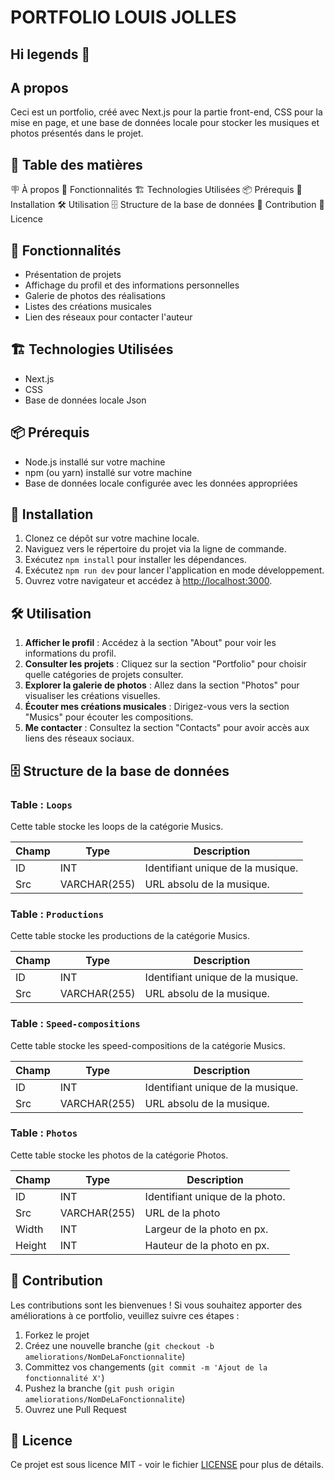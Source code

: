 # PORTFOLIO LOUIS JOLLES

## Hi legends 👋

## A propos

Ceci est un portfolio, créé avec Next.js pour la partie front-end, CSS pour la mise en page, et une base de données locale pour stocker les musiques et photos présentés dans le projet.

## 📔 Table des matières

🪧 À propos
🔧 Fonctionnalités
🏗️ Technologies Utilisées
📦 Prérequis
🚀 Installation
🛠️ Utilisation
🗄 Structure de la base de données
🤝 Contribution
📝 Licence

## 🔧 Fonctionnalités

- Présentation de projets
- Affichage du profil et des informations personnelles
- Galerie de photos des réalisations
- Listes des créations musicales
- Lien des réseaux pour contacter l'auteur

## 🏗️ Technologies Utilisées

- Next.js
- CSS
- Base de données locale Json

## 📦 Prérequis

- Node.js installé sur votre machine
- npm (ou yarn) installé sur votre machine
- Base de données locale configurée avec les données appropriées

## 🚀 Installation

1. Clonez ce dépôt sur votre machine locale.
2. Naviguez vers le répertoire du projet via la ligne de commande.
3. Exécutez `npm install` pour installer les dépendances.
4. Exécutez `npm run dev` pour lancer l'application en mode développement.
5. Ouvrez votre navigateur et accédez à [http://localhost:3000](http://localhost:3000).

## 🛠️ Utilisation

1. **Afficher le profil** : Accédez à la section "About" pour voir les informations du profil.
2. **Consulter les projets** : Cliquez sur la section "Portfolio" pour choisir quelle catégories de projets consulter.
3. **Explorer la galerie de photos** : Allez dans la section "Photos" pour visualiser les créations visuelles.
4. **Écouter mes créations musicales** : Dirigez-vous vers la section "Musics" pour écouter les compositions.
5. **Me contacter** : Consultez la section "Contacts" pour avoir accès aux liens des réseaux sociaux.

## 🗄 Structure de la base de données

### Table : `Loops`

Cette table stocke les loops de la catégorie Musics.

| Champ | Type         | Description                       |
| ----- | ------------ | --------------------------------- |
| ID    | INT          | Identifiant unique de la musique. |
| Src   | VARCHAR(255) | URL absolu de la musique.         |

### Table : `Productions`

Cette table stocke les productions de la catégorie Musics.

| Champ | Type         | Description                       |
| ----- | ------------ | --------------------------------- |
| ID    | INT          | Identifiant unique de la musique. |
| Src   | VARCHAR(255) | URL absolu de la musique.         |

### Table : `Speed-compositions`

Cette table stocke les speed-compositions de la catégorie Musics.

| Champ | Type         | Description                       |
| ----- | ------------ | --------------------------------- |
| ID    | INT          | Identifiant unique de la musique. |
| Src   | VARCHAR(255) | URL absolu de la musique.         |

### Table : `Photos`

Cette table stocke les photos de la catégorie Photos.

| Champ  | Type         | Description                     |
| ------ | ------------ | ------------------------------- |
| ID     | INT          | Identifiant unique de la photo. |
| Src    | VARCHAR(255) | URL de la photo                 |
| Width  | INT          | Largeur de la photo en px.      |
| Height | INT          | Hauteur de la photo en px.      |

## 🤝 Contribution

Les contributions sont les bienvenues ! Si vous souhaitez apporter des améliorations à ce portfolio, veuillez suivre ces étapes :

1. Forkez le projet
2. Créez une nouvelle branche (`git checkout -b ameliorations/NomDeLaFonctionnalite`)
3. Committez vos changements (`git commit -m 'Ajout de la fonctionnalité X'`)
4. Pushez la branche (`git push origin ameliorations/NomDeLaFonctionnalite`)
5. Ouvrez une Pull Request

## 📝 Licence

Ce projet est sous licence MIT - voir le fichier [LICENSE](LICENSE) pour plus de détails.
